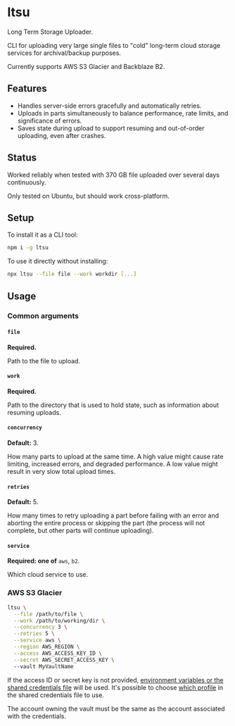 # ltsu

Long Term Storage Uploader.

CLI for uploading very large single files to "cold" long-term cloud storage services for archival/backup purposes.

Currently supports AWS S3 Glacier and Backblaze B2.

## Features

- Handles server-side errors gracefully and automatically retries.
- Uploads in parts simultaneously to balance performance, rate limits, and significance of errors.
- Saves state during upload to support resuming and out-of-order uploading, even after crashes.

## Status

Worked reliably when tested with 370 GB file uploaded over several days continuously.

Only tested on Ubuntu, but should work cross-platform.

## Setup

To install it as a CLI tool:

```bash
npm i -g ltsu
```

To use it directly without installing:

```bash
npx ltsu --file file --work workdir [...]
```

## Usage

### Common arguments

#### `file`

**Required.**

Path to the file to upload.

#### `work`

**Required.**

Path to the directory that is used to hold state, such as information about resuming uploads.

#### `concurrency`

**Default:** 3.

How many parts to upload at the same time. A high value might cause rate limiting, increased errors, and degraded performance. A low value might result in very slow total upload times.

#### `retries`

**Default:** 5.

How many times to retry uploading a part before failing with an error and aborting the entire process or skipping the part (the process will not complete, but other parts will continue uploading).

#### `service`

**Required: one of** `aws`, `b2`.

Which cloud service to use.

### AWS S3 Glacier

```bash
ltsu \
  --file /path/to/file \
  --work /path/to/working/dir \
  --concurrency 3 \
  --retries 5 \
  --service aws \
  --region AWS_REGION \
  --access AWS_ACCESS_KEY_ID \
  --secret AWS_SECRET_ACCESS_KEY \ 
  --vault MyVaultName
```

If the access ID or secret key is not provided, [environment variables or the shared credentials file](https://docs.aws.amazon.com/sdk-for-javascript/v2/developer-guide/setting-credentials-node.html) will be used. It's possible to choose [which profile](https://docs.aws.amazon.com/sdk-for-javascript/v2/developer-guide/loading-node-credentials-shared.html) in the shared credentials file to use.

The account owning the vault must be the same as the account associated with the credentials.

